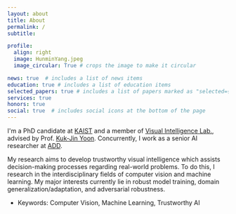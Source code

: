 ```yaml
---
layout: about
title: About
permalink: /
subtitle: 

profile:
  align: right
  image: HunminYang.jpeg
  image_circular: True # crops the image to make it circular

news: true  # includes a list of news items
education: true # includes a list of education items
selected_papers: true # includes a list of papers marked as "selected={true}"
services: true
honors: true
social: true  # includes social icons at the bottom of the page
---
```


I'm a PhD candidate at [KAIST](https://www.kaist.ac.kr/en/) and a member of  [Visual Intelligence Lab.](https://vi.kaist.ac.kr/), advised by Prof. [Kuk-Jin Yoon](https://sites.google.com/site/kjyoon/).
Concurrently, I work as a senior AI researcher at [ADD](https://www.add.re.kr/eps).

My research aims to develop trustworthy visual intelligence which assists decision-making processes regarding real-world problems.
To do this, I research in the interdisciplinary fields of computer vision and machine learning.
My major interests currently lie in robust model training, domain generalization/adaptation, and adversarial robustness.
- Keywords: Computer Vision, Machine Learning, Trustworthy AI

<!-- Write your biography here. Tell the world about yourself. Link to your favorite [subreddit](http://reddit.com). You can put a picture in, too. The code is already in, just name your picture `prof_pic.jpg` and put it in the `img/` folder.

Put your address / P.O. box / other info right below your picture. You can also disable any of these elements by editing `profile` property of the YAML header of your `_pages/about.md`. Edit `_bibliography/papers.bib` and Jekyll will render your [publications page](/al-folio/publications/) automatically.

Link to your social media connections, too. This theme is set up to use [Font Awesome icons](https://fontawesome.com/) and [Academicons](https://jpswalsh.github.io/academicons/), like the ones below. Add your Facebook, Twitter, LinkedIn, Google Scholar, or just disable all of them. -->